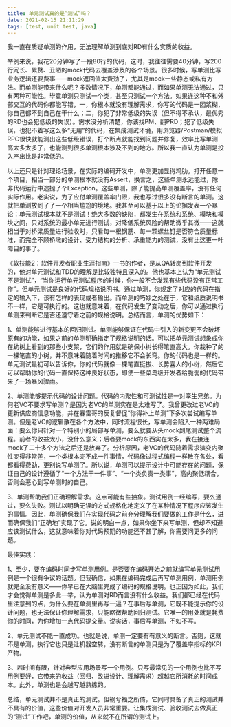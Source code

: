 ```yaml
---
title: 单元测试真的是“测试”吗？
date: 2021-02-15 21:11:29
tags: [test, unit test, java]
---
```


我一直在质疑单测的作用，无法理解单测到底对RD有什么实质的收益。

举例来说，我花20分钟写了一段80行的代码，这时，我往往需要40分钟，写200行冗长、累赘、丑陋的mock代码去覆盖涉及的各个场景。很多时候，写单测比写业务逻辑还要费事——mock返回值太费劲了，尤其是mock一些静态或私有方法。而单测能带来什么呢？多数情况下，单测都能通过，而如果单测无法通过，只有两种可能性。毕竟单测只测试一个类，甚至只测试一个方法。如果连这种不和外部交互的代码你都能写错，一，你根本就没有理解需求，你写的代码是一团浆糊，你自己都不到自己在干什么；二，你犯了非常低级的失误（但不得不承认，最优秀的RD也会犯低级的失误）。需求没分析清楚，你该找PM、翻PRD；犯了低级失误，也犯不着写这么多“无用”的代码，在集成测试环境，用浏览器/Postman/模拟RPC很快就能测出这些低级错误，打个断点就能找到问题并修复，效率比写单测高太多太多了，也能测到很多单测根本涉及不到的地方。所以我一直认为单测是投入产出比是非常低的。
<!-- more -->

以上还只是针对理论场景，在实际的编码开发中，单测更加显得鸡肋。打开任意一个项目，相当一部分的单测根本就没有Assert，换言之，这些单测永远能过，除非代码运行中途抛了个Exception。这些单测，除了能提高单测覆盖率，没有任何实际作用。老实说，为了应付单测覆盖率门限，我也写过很多没有断言的单测。这就把单测放到了了一个相当尴尬的境地。我甚至可以基于以上的论据发表一个暴论：单元测试根本就不是测试！绝大多数的缺陷，都发生在系统和系统、模块和模块之间，只对系统的最小单元进行测试，对降低系统风险的帮助微乎其微——这就相当于对桥梁质量进行验收时，只看每一根钢筋、每一颗螺丝钉是否符合质量标准，而完全不顾桥墩的设计、受力结构的分析、承重能力的测试，没有比这更一叶障目的事了。

《软技能2：软件开发者职业生涯指南》一书的作者，是从QA转岗到软件开发的，他对单元测试和TDD的理解是比较独特且深入的。他也基本上认为“单元测试不是测试”，“当你运行单元测试程序的时候，你一般不会发现有些代码没有正常工作”。但单元测试是良好的代码规格说明书。通过单测，你规定了对应的代码在指定的输入下，该有怎样的表现或者输出。而单测的巧妙之处在于，它和纸质说明书不一样，它是可执行的。这也就意味着，在代码发生了变动之后，你可以通过执行单测来判断它是否还遵守着之前的规格说明。总结而言，单测的优势如下：

1、单测能够进行基本的回归测试。单测能够保证在代码中引入的新变更不会破坏原有的功能，如果之前的单测明确指定了规格说明的话。可以把单元测试想象成你在幼树上看到的那些小支架，它们的作用就是确保小树长得笔直高大。你栽种了的一棵笔直的小树，并不意味着随着时间的推移它不会长弯。你的代码也是一样的。单元测试最初可以告诉你，你的代码就像一棵笔直挺拔、长势喜人的小树，然后它可以帮助你的代码一直保持这种良好状态，即使一些菜鸟级开发者给脆弱的代码带来了一场暴风骤雨。

2、单测能够提示代码的设计问题。代码的内聚性和可测试性是一对孪生兄弟。为何老VC不要求写单测？是因为老VC的单测实在是太难写了。我曾更改过老VC的更新供应商信息功能，并在春雷哥的反复督促“你得补上单测”下多次尝试编写单测。但是老VC的逻辑散在各个方法中，同时流程很长，写单测会陷入一种两难局面：要么你只针对一个特别小的局部写单测，要么就要从头mock到尾测试整个流程。前者的收益太小，没什么意义；后者要mock的东西实在太多，我在接连mock了二十多个方法之后还是放弃了。分析原因，老VC的代码随着需求演变内聚性变得非常差，一个类根本完不成一件事情，代码像过程式编程一样散在各处，看都看得费劲，更别说写单测了。所以说，单测可以提示设计中可能存在的问题，保证自己的设计遵循了“一个方法干一件事”、“一个类负责一类事”，高内聚低耦合，否则会恶心到写单测时的自己。

3、单测帮助我们正确理解需求。这点可能有些抽象。测试用例一经编写，要么通过，要么失败。测试以明确无误的方式规格化地定义了在某种情况下程序应该发生的事情。因此，单测确保我们在实现代码之前充分理解我们要做的工作是什么，进而确保我们“正确地”实现了它。说的明白一点，如果你坐下来写单测，但却不知道应该测试什么，这就意味着你对代码预期的功能还不甚了解，你需要问更多的问题。

最佳实践：

1、至少，要在编码时同步写单测用例。是否要在编码开始之前就编写单元测试用例是一个很有争议的话题。但我确信，如果在编码完成后再写单测用例，单测用例就完全没有意义——你早已在大脑里完成了编码的规格说明。也正因为如此，我们才会觉得单测是多此一举，认为单测对RD而言没有什么收益。我们都已经在代码里注意到的点，为什么要在单测里再写一遍？在事后写单测，它既不能提示你的设计问题，也无法保证你理解需求，只能略微帮助回归测试。它唯一的用处就是耗费你的时间，为你增加一点代码提交量。说实话，事后写单测，不如不写。

2、单元测试不能一直成功。也就是说，单测一定要有有意义的断言。否则，这就不是单测，执行它也只是让机器空转，没有断言的单测只是为了覆盖率指标的KPI产物。

3、若时间有限，针对典型应用场景写一个用例。只写最常见的一个用例也比不写用例要好，它带来的收益（回归、改进设计、理解需求）超越它所消耗的时间成本。此外，单测也是会越写越熟练的。

总结，单元测试并不是真正的测试。但祸兮福之所倚，它同时具备了真正的测试并不具有的价值，这些价值对开发人员非常重要。让集成测试、验收测试去做真正的“测试”工作吧，单测的价值，从来就不在所谓的测试上。
